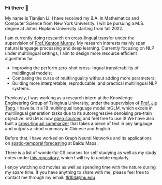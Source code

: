 ### Hi there 👋 
My name is Tianjian Li. I have received my B.A. in Mathematics and Computer Science from New York University. I will be pursuing a M.S. degree at Johns Hopkins University starting from fall 2022. 

I am currently doing research on cross-lingual transfer under the supervision of [Prof. Kenton Murray](https://kentonmurray.com/). My research interests mainly span natural language processing and deep learning. Currently focusing on NLP under multilingual settings, I aim to design more resource efficient algorithms for
- Improving the perform zero-shot cross-lingual transferability of multilingual models; 
- Combating the curse of multilinguality without adding more parameters;
- Building more interpretable, reproducable, and practical multilingual NLP systems. 

Previously, I was working as a research intern at the Knowledge Engineering Group of Tsinghua University, under the supervision of [Prof. Jie Tang](http://keg.cs.tsinghua.edu.cn/jietang/). I have built a 1B multilingual language model mGLM, which excels in multilingual generation tasks due to its autoregressive denoising pre-train objective. mGLM is now [open sourced](https://github.com/THUDM/Multilingual-GLM) and feel free to use it! We have also built a [cross-lingual summarizer](https://models.aminer.cn/mglm-1b/demo/) that takes a piece of text in any langauge and outputs a short summary in Chinese and English. 

Before that, I have worked on Graph Neural Networks and its applications on [spatio-temporal forecasting](https://github.com/truthbutcher/JamSTGCN) at Baidu Maps. 

There is a list of wonderful CS courses for self studying as well as my study notes under [this repository](https://github.com/truthbutcher/studymaterials), which I will try to update regularly. 

I enjoy watching old movies as well as spending time with the nature during my spare time. 
If you have anything to share with me, please feel free to contact me through my email: tli104@jhu.edu


